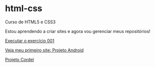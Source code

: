 # html-css
 Curso de HTML5 e CSS3

Estou aprendendo a criar sites e agora vou gerenciar meus repositórios!

<a href="https://carolfantinate.github.io/html-css/exerc%C3%ADcios/mod01/ex001/index.html" target="_blank">Executar o exercício 001</a>

<a href="https://carolfantinate.github.io/projeto-android/index.html" target="_blank">Veja meu primeiro site: Projeto Android</a>

<a href="https://carolfantinate.github.io/projeto-cordel/index.html" target="_blank">Projeto Cordel</a>